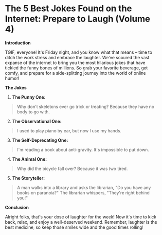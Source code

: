 # The 5 Best Jokes Found on the Internet: Prepare to Laugh (Volume 4)

**Introduction**

TGIF, everyone! It's Friday night, and you know what that means – time to ditch the work stress and embrace the laughter. We've scoured the vast expanse of the internet to bring you the most hilarious jokes that have tickled the funny bones of millions. So grab your favorite beverage, get comfy, and prepare for a side-splitting journey into the world of online humor! 

**The Jokes**

1. **The Punny One:**

> Why don't skeletons ever go trick or treating?
> Because they have no body to go with.

2. **The Observational One:**

> I used to play piano by ear, but now I use my hands.

3. **The Self-Deprecating One:**

> I'm reading a book about anti-gravity. 
> It's impossible to put down.

4. **The Animal One:**

> Why did the bicycle fall over?
> Because it was two tired.

5. **The Storyteller:**

> A man walks into a library and asks the librarian, "Do you have any books on paranoia?" 
> The librarian whispers, "They're right behind you!"

**Conclusion**

Alright folks, that's your dose of laughter for the week! Now it's time to kick back, relax, and enjoy a well-deserved weekend. Remember, laughter is the best medicine, so keep those smiles wide and the good times rolling! 
